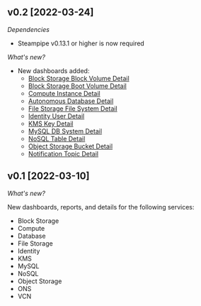 ## v0.2 [2022-03-24]

_Dependencies_

- Steampipe v0.13.1 or higher is now required

_What's new?_

- New dashboards added:
  - [Block Storage Block Volume Detail](https://hub.steampipe.io/mods/turbot/oci_insights/dashboards/dashboard.oci_block_storage_block_volume_detail)
  - [Block Storage Boot Volume Detail](https://hub.steampipe.io/mods/turbot/oci_insights/dashboards/dashboard.oci_block_storage_boot_volume_detail)
  - [Compute Instance Detail](https://hub.steampipe.io/mods/turbot/oci_insights/dashboards/dashboard.oci_compute_instance_detail)
  - [Autonomous Database Detail](https://hub.steampipe.io/mods/turbot/oci_insights/dashboards/dashboard.oci_database_autonomous_database_detail)
  - [File Storage File System Detail](https://hub.steampipe.io/mods/turbot/oci_insights/dashboards/dashboard.oci_filestorage_filesystem_detail)
  - [Identity User Detail](https://hub.steampipe.io/mods/turbot/oci_insights/dashboards/dashboard.oci_identity_user_detail)
  - [KMS Key Detail](https://hub.steampipe.io/mods/turbot/oci_insights/dashboards/dashboard.oci_kms_key_detail)
  - [MySQL DB System Detail](https://hub.steampipe.io/mods/turbot/oci_insights/dashboards/dashboard.oci_mysql_db_system_detail)
  - [NoSQL Table Detail](https://hub.steampipe.io/mods/turbot/oci_insights/dashboards/dashboard.oci_nosql_table_detail)
  - [Object Storage Bucket Detail](https://hub.steampipe.io/mods/turbot/oci_insights/dashboards/dashboard.oci_objectstorage_bucket_detail)
  - [Notification Topic Detail](https://hub.steampipe.io/mods/turbot/oci_insights/dashboards/dashboard.oci_ons_notification_topic_detail)

## v0.1 [2022-03-10]

_What's new?_

New dashboards, reports, and details for the following services:
- Block Storage
- Compute
- Database
- File Storage
- Identity
- KMS
- MySQL
- NoSQL
- Object Storage
- ONS
- VCN
